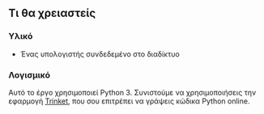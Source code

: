 ## Τι θα χρειαστείς

### Υλικό

+ Ένας υπολογιστής συνδεδεμένο στο διαδίκτυο

### Λογισμικό

Αυτό το έργο χρησιμοποιεί Python 3. Συνιστούμε να χρησιμοποιήσεις την εφαρμογή [Trinket](https://trinket.io/), που σου επιτρέπει να γράψεις κώδικα Python online.